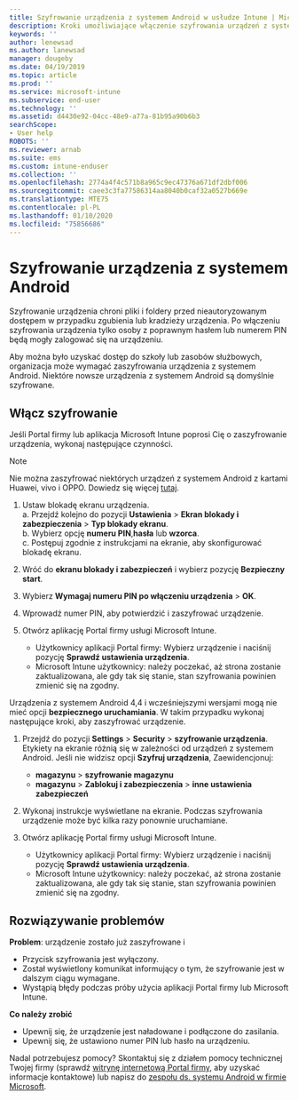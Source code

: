 ```yaml
---
title: Szyfrowanie urządzenia z systemem Android w usłudze Intune | Microsoft Docs
description: Kroki umożliwiające włączenie szyfrowania urządzeń z systemem Android w razie potrzeby usługi Intune
keywords: ''
author: lenewsad
ms.author: lanewsad
manager: dougeby
ms.date: 04/19/2019
ms.topic: article
ms.prod: ''
ms.service: microsoft-intune
ms.subservice: end-user
ms.technology: ''
ms.assetid: d4430e92-04cc-48e9-a77a-81b95a90b6b3
searchScope:
- User help
ROBOTS: ''
ms.reviewer: arnab
ms.suite: ems
ms.custom: intune-enduser
ms.collection: ''
ms.openlocfilehash: 2774a4f4c571b8a965c9ec47376a671df2dbf006
ms.sourcegitcommit: caee3c3fa77586314aa8040b0caf32a0527b669e
ms.translationtype: MTE75
ms.contentlocale: pl-PL
ms.lasthandoff: 01/10/2020
ms.locfileid: "75856686"
---
```

# <a name="encrypting-your-android-device"></a>Szyfrowanie urządzenia z systemem Android

Szyfrowanie urządzenia chroni pliki i foldery przed nieautoryzowanym dostępem w przypadku zgubienia lub kradzieży urządzenia. Po włączeniu szyfrowania urządzenia tylko osoby z poprawnym hasłem lub numerem PIN będą mogły zalogować się na urządzeniu. 

Aby można było uzyskać dostęp do szkoły lub zasobów służbowych, organizacja może wymagać zaszyfrowania urządzenia z systemem Android. Niektóre nowsze urządzenia z systemem Android są domyślnie szyfrowane.  

## <a name="turn-on-encryption"></a>Włącz szyfrowanie

Jeśli Portal firmy lub aplikacja Microsoft Intune poprosi Cię o zaszyfrowanie urządzenia, wykonaj następujące czynności. 

> [!Note]
> Nie można zaszyfrować niektórych urządzeń z systemem Android z kartami Huawei, vivo i OPPO. Dowiedz się więcej [tutaj](your-device-appears-encrypted-but-cp-says-otherwise-android.md).  

1. Ustaw blokadę ekranu urządzenia.  
    a. Przejdź kolejno do pozycji **Ustawienia** > **Ekran blokady i zabezpieczenia** > **Typ blokady ekranu**.  
    b. Wybierz opcję **numeru PIN**,**hasła** lub **wzorca**.  
    c. Postępuj zgodnie z instrukcjami na ekranie, aby skonfigurować blokadę ekranu.  

2. Wróć do **ekranu blokady i zabezpieczeń** i wybierz pozycję **Bezpieczny start**.
3. Wybierz **Wymagaj numeru PIN po włączeniu urządzenia** > **OK**.
4. Wprowadź numer PIN, aby potwierdzić i zaszyfrować urządzenie.
5. Otwórz aplikację Portal firmy usługi Microsoft Intune.
    * Użytkownicy aplikacji Portal firmy: Wybierz urządzenie i naciśnij pozycję **Sprawdź ustawienia urządzenia**. 
    * Microsoft Intune użytkownicy: należy poczekać, aż strona zostanie zaktualizowana, ale gdy tak się stanie, stan szyfrowania powinien zmienić się na zgodny.  

Urządzenia z systemem Android 4,4 i wcześniejszymi wersjami mogą nie mieć opcji **bezpiecznego uruchamiania**. W takim przypadku wykonaj następujące kroki, aby zaszyfrować urządzenie.

1. Przejdź do pozycji **Settings** > **Security** > **szyfrowanie urządzenia**. Etykiety na ekranie różnią się w zależności od urządzeń z systemem Android. Jeśli nie widzisz opcji **Szyfruj urządzenia**, Zaewidencjonuj:
    * **magazynu** > **szyfrowanie magazynu**
    * **magazynu** > **Zablokuj i zabezpieczenia** > **inne ustawienia zabezpieczeń** 

2. Wykonaj instrukcje wyświetlane na ekranie. Podczas szyfrowania urządzenie może być kilka razy ponownie uruchamiane.
3. Otwórz aplikację Portal firmy usługi Microsoft Intune.
    * Użytkownicy aplikacji Portal firmy: Wybierz urządzenie i naciśnij pozycję **Sprawdź ustawienia urządzenia**.  
    * Microsoft Intune użytkownicy: należy poczekać, aż strona zostanie zaktualizowana, ale gdy tak się stanie, stan szyfrowania powinien zmienić się na zgodny.

## <a name="troubleshoot"></a>Rozwiązywanie problemów  
**Problem**: urządzenie zostało już zaszyfrowane i

- Przycisk szyfrowania jest wyłączony.
- Został wyświetlony komunikat informujący o tym, że szyfrowanie jest w dalszym ciągu wymagane.
- Wystąpią błędy podczas próby użycia aplikacji Portal firmy lub Microsoft Intune.

**Co należy zrobić**

- Upewnij się, że urządzenie jest naładowane i podłączone do zasilania.  
- Upewnij się, że ustawiono numer PIN lub hasło na urządzeniu.  

Nadal potrzebujesz pomocy? Skontaktuj się z działem pomocy technicznej Twojej firmy (sprawdź [witrynę internetową Portal firmy](https://go.microsoft.com/fwlink/?linkid=2010980), aby uzyskać informacje kontaktowe) lub napisz do <a href="mailto:wintunedroidfbk@microsoft.com?subject=I'm having trouble with encryption on my Android device&body=Describe the issue you're experiencing here.">zespołu ds. systemu Android w firmie Microsoft</a>.  
